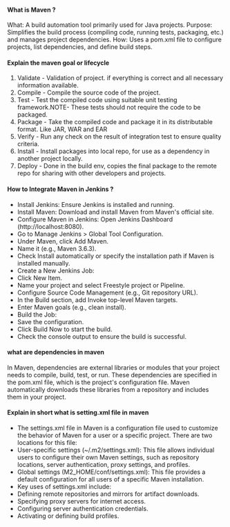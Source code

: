 #### What is Maven ? 
What: A build automation tool primarily used for Java projects.
Purpose: Simplifies the build process (compiling code, running tests, packaging, etc.) and manages project dependencies.
How: Uses a pom.xml file to configure projects, list dependencies, and define build steps.


#### Explain the maven goal or lifecycle
1. Validate -   Validation of project. if everything is correct and all necessary information available.
2. Compile - Compile the source code of the project.
3. Test - Test the compiled code using suitable unit testing framework.NOTE- These tests should not require the code to be        packaged.
4. Package -  Take the compiled code and package it in its distributable format. Like JAR, WAR and EAR
5. Verify - Run any check on the result of integration test to ensure quality criteria.
6. Install -  Install packages into local repo, for use as a dependency in another project locally.
7. Deploy - Done in the build env, copies the final package to the remote repo for sharing with other developers and projects.

####  How to Integrate Maven in Jenkins ?
- Install Jenkins: Ensure Jenkins is installed and running.
- Install Maven: Download and install Maven from Maven's official site.
- Configure Maven in Jenkins:
Open Jenkins Dashboard (http://localhost:8080).
- Go to Manage Jenkins > Global Tool Configuration.
- Under Maven, click Add Maven.
- Name it (e.g., Maven 3.6.3).
- Check Install automatically or specify the installation path if Maven is installed manually.
- Create a New Jenkins Job:
- Click New Item.
- Name your project and select Freestyle project or Pipeline.
- Configure Source Code Management (e.g., Git repository URL).
- In the Build section, add Invoke top-level Maven targets.
- Enter Maven goals (e.g., clean install).
- Build the Job:
- Save the configuration.
- Click Build Now to start the build.
- Check the console output to ensure the build is successful.


#### what are dependencies in maven
   In Maven, dependencies are external libraries or modules that your project needs to compile, build, test, or run. These dependencies are specified in the pom.xml file, which is the project's configuration file. Maven automatically downloads these libraries from a repository and includes them in your project.

#### Explain in short what is setting.xml file in maven
- The settings.xml file in Maven is a configuration file used to customize the behavior of Maven for a user or a specific project. There are two locations for this file:
- User-specific settings (~/.m2/settings.xml): This file allows individual users to configure their own Maven settings, such as repository locations, server authentication, proxy settings, and profiles.
- Global settings (M2_HOME/conf/settings.xml): This file provides a default configuration for all users of a specific Maven installation.
- Key uses of settings.xml include:
- Defining remote repositories and mirrors for artifact downloads.
- Specifying proxy servers for internet access.
- Configuring server authentication credentials.
- Activating or defining build profiles.
